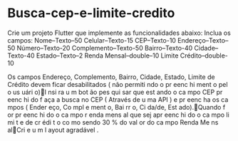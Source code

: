 # Busca-cep-e-limite-credito
Crie um projeto Flutter que implemente as funcionalidades  abaixo:
Inclua os campos:
Nome–Texto–50
Celular–Texto-15
CEP–Texto-10
Endereço–Texto–50
Número–Texto-20
Complemento–Texto-50
Bairro–Texto-40
Cidade–Texto-40
Estado–Texto–2
Renda Mensal–double–10
Limite Crédito–double-10

Os campos Endereço, Complemento, Bairro, Cidade, Estado, Limite de Crédito devem ficar desabilitados ( não  permiti ndo  o  pr eenc hi  ment o  pel o us uári o)I nsi ra   u m   bot ão   pes qui sar   que   est ando   o  ca mpo   CEP  pr eenc hi do  f aça  a busca   no   CEP  ( Através   de   u ma   API )   e   pr eenc ha   os  ca mpos  ( Ender eço, Co mpl e ment o,  Bai rr o,  Ci da/de,  Est ado).Quando   f or   pr eenc hi do   o   ca mpo   r enda    mens al   que   sej apr eenc hi do   o ca mpo  li mi t e   de   cr édi t o   co mo   sendo   30   %   do   val or   do   ca mpo   Renda Me ns alCri e  u m  l ayout  agradável .
